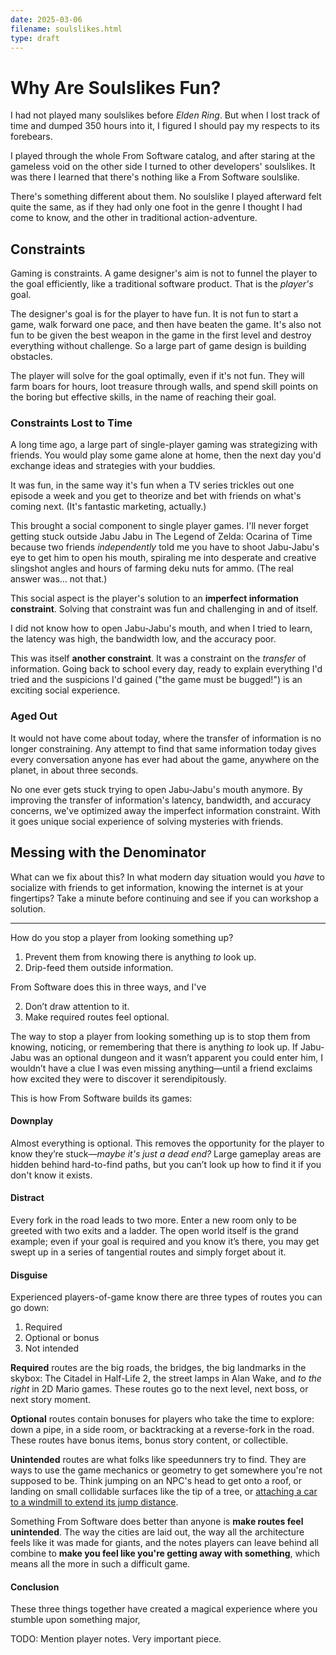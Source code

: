 ```yaml
---
date: 2025-03-06
filename: soulslikes.html
type: draft
---
```


# Why Are Soulslikes Fun?

I had not played many soulslikes before _Elden Ring_.
But when I lost track of time and dumped 350 hours into it,
I figured I should pay my respects to its forebears.

I played through the whole From Software catalog,
and after staring at the gameless void on the other side I turned to other developers' soulslikes.
It was there I learned that there's nothing like a From Software soulslike.

There's something different about them.
No soulslike I played afterward felt quite the same,
as if they had only one foot in the genre I thought I had come to know,
and the other in traditional action-adventure.

## Constraints

Gaming is constraints.
A game designer's aim is not to funnel the player to the goal efficiently,
like a traditional software product.
That is the _player's_ goal.

The designer's goal is for the player to have fun.
It is not fun to start a game, walk forward one pace, and then have beaten the game.
It's also not fun to be given the best weapon in the game in the first level and destroy everything without challenge.
So a large part of game design is building obstacles.

The player will solve for the goal optimally,
even if it's not fun.
They will farm boars for hours,
loot treasure through walls,
and spend skill points on the boring but effective skills,
in the name of reaching their goal.

### Constraints Lost to Time

A long time ago,
a large part of single-player gaming was strategizing with friends.
You would play some game alone at home,
then the next day you'd exchange ideas and strategies with your buddies.

It was fun,
in the same way it's fun when a TV series trickles out one episode a week and you get to theorize and bet with friends on what's coming next.
(It's fantastic marketing, actually.)

This brought a social component to single player games.
I'll never forget getting stuck outside Jabu Jabu in The Legend of Zelda: Ocarina of Time because
two friends *independently* told me you have to shoot Jabu-Jabu's eye to get him to open his mouth,
spiraling me into desperate and creative slingshot angles and hours of farming deku nuts for ammo.
(The real answer was... not that.)

This social aspect is the player's solution to an **imperfect information constraint**.
Solving that constraint was fun and challenging in and of itself.

I did not know how to open Jabu-Jabu's mouth,
and when I tried to learn,
the latency was high,
the bandwidth low,
and the accuracy poor.

This was itself **another constraint**.
It was a constraint on the _transfer_ of information.
Going back to school every day,
ready to explain everything I'd tried and the suspicions I'd gained
("the game must be bugged!")
is an exciting social experience.

### Aged Out

It would not have come about today,
where the transfer of information is no longer constraining.
Any attempt to find that same information today gives every conversation anyone has ever had about the game,
anywhere on the planet,
in about three seconds.

No one ever gets stuck trying to open Jabu-Jabu's mouth anymore.
By improving the transfer of information's latency, bandwidth, and accuracy concerns,
we've optimized away the imperfect information constraint.
With it goes unique social experience of solving mysteries with friends.

## Messing with the Denominator

What can we fix about this?
In what modern day situation would you _have_ to socialize with friends to get information,
knowing the internet is at your fingertips?
Take a minute before continuing and see if you can workshop a solution.

---

How do you stop a player from looking something up?

1. Prevent them from knowing there is anything _to_ look up.
2. Drip-feed them outside information.

From Software does this in three ways, and I've

2. Don’t draw attention to it.
3. Make required routes feel optional.

The way to stop a player from looking something up is to stop them from knowing, noticing, or remembering that there is anything _to_ look up.
If Jabu-Jabu was an optional dungeon and it wasn’t apparent you could enter him,
I wouldn’t have a clue I was even missing anything—until a friend exclaims how excited they were to discover it serendipitously.

This is how From Software builds its games:

#### Downplay

Almost everything is optional. This removes the opportunity for the player to know they’re stuck—*maybe it's just a dead end?* Large gameplay areas are hidden behind hard-to-find paths, but you can’t look up how to find it if you don't know it exists.

#### Distract

Every fork in the road leads to two more. Enter a new room only to be greeted with two exits and a ladder. The open world itself is the grand example; even if your goal is required and you know it’s there, you may get swept up in a series of tangential routes and simply forget about it.

#### Disguise

Experienced players-of-game know there are three types of routes you can go down:

1. Required
2. Optional or bonus
3. Not intended

**Required** routes are the big roads, the bridges, the big landmarks in the skybox: The Citadel in Half-Life 2, the street lamps in Alan Wake, and *to the right* in 2D Mario games. These routes go to the next level, next boss, or next story moment.

**Optional** routes contain bonuses for players who take the time to explore: down a pipe, in a side room, or backtracking at a reverse-fork in the road. These routes have bonus items, bonus story content, or collectible.

**Unintended** routes are what folks like speedunners try to find. They are ways to use the game mechanics or geometry to get somewhere you're not supposed to be. Think jumping on an NPC's head to get onto a roof, or landing on small collidable surfaces like the tip of a tree, or [attaching a car to a windmill to extend its jump distance](https://www.twitch.tv/videos/28711958).

Something From Software does better than anyone is **make routes feel unintended**. The way the cities are laid out, the way all the architecture feels like it was made for giants, and the notes players can leave behind all combine to **make you feel like you're getting away with something**, which means all the more in such a difficult game.

#### Conclusion

These three things together have created a magical experience where you stumble upon something major,

TODO: Mention player notes. Very important piece.
